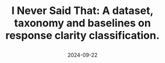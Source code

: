 ---
title: "I Never Said That: A dataset, taxonomy and baselines on response clarity classification.

"
authors:
- Konstantinos Thomas
- Giorgos Filandrianos
- Maria Lymperaiou
- Giorgos Stamou

date: "2024-09-22"

publication: "EMNLP 2024"

links:
    pdf: https://github.com/konstantinosftw/Question-Evasion
---